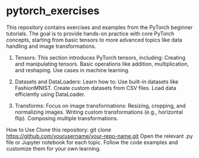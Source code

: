 # pytorch_exercises
This repository contains exercises and examples from the PyTorch beginner tutorials. The goal is to provide hands-on practice with core PyTorch concepts, starting from basic tensors to more advanced topics like data handling and image transformations.

1. Tensors: 
This section introduces PyTorch tensors, including:
Creating and manipulating tensors.
Basic operations like addition, multiplication, and reshaping.
Use cases in machine learning.

3. Datasets and DataLoaders: 
Learn how to:
Use built-in datasets like FashionMNIST.
Create custom datasets from CSV files.
Load data efficiently using DataLoader.

3. Transforms: 
Focus on image transformations:
Resizing, cropping, and normalizing images.
Writing custom transformations (e.g., horizontal flip).
Composing multiple transformations.

How to Use
Clone this repository: git clone https://github.com/yourusername/your-repo-name.git
Open the relevant .py file or Jupyter notebook for each topic.
Follow the code examples and customize them for your own learning.
